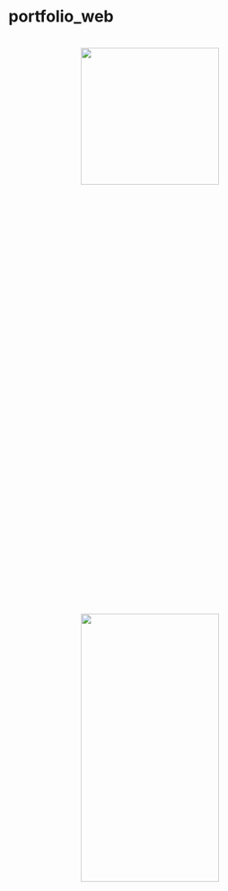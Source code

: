 # portfolio_web

  <p>
  <h1 align = "center">
  <img src = "https://github.com/Rajputniraj6983/portfolio_web/assets/143181391/0d30aa75-aa21-4bbb-ab63-7a4dfda3b323" width=70% height=25%><br><br>
  <img src = "https://github.com/Rajputniraj6983/portfolio_web/assets/143181391/553b1797-7c9d-428c-8555-b8d57d4c5e10" width=70% height=35% ><br><br>

  </p> 






